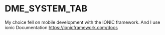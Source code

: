 # DME_SYSTEM_TAB
My choice fell on mobile development with the IONIC framework.
And I use ionic Documentation https://ionicframework.com/docs